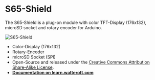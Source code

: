 # S65-Shield
The S65-Shield is a plug-on module with color TFT-Display (176x132), microSD socket and rotary encoder for Arduino.

![S65-Shield](https://github.com/watterott/S65-Shield/raw/master/hardware/S65-Shield_v11.jpg)

* Color-Display (176x132)
* Rotary-Encoder
* microSD Socket (SPI)
* Open-Source and released under the [Creative Commons Attribution Share-Alike License](https://creativecommons.org/licenses/by-sa/4.0/).
* **[Documentation on learn.watterott.com](https://learn.watterott.com)**
